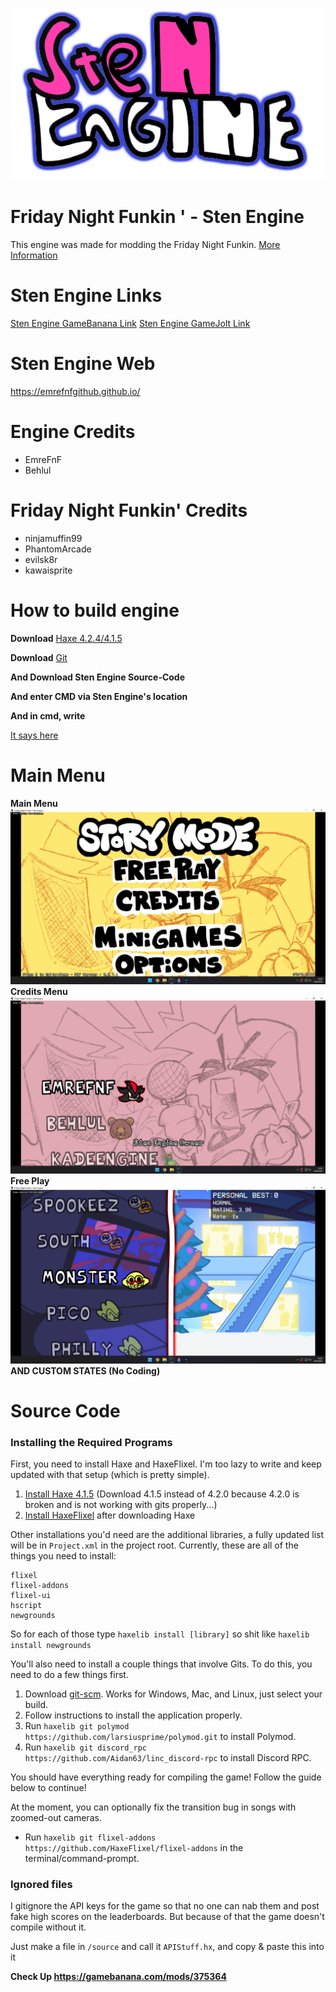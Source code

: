 ![Sten Engine Logo](/art/StenEngineTHENEWLogoBuildPS.png)
# Friday Night Funkin ' - Sten Engine
This engine was made for modding the Friday Night Funkin. [More Information](https://gamebanana.com/mods/375364)
# Sten Engine Links
[Sten Engine GameBanana Link](https://gamebanana.com/mods/375364)
[Sten Engine GameJolt Link](https://gamejolt.com/games/stenengine/716503)
# Sten Engine Web
https://emrefnfgithub.github.io/
# Engine Credits
- EmreFnF
- Behlul
# Friday Night Funkin' Credits
- ninjamuffin99
- PhantomArcade
- evilsk8r
- kawaisprite
# How to build engine
**Download** [Haxe 4.2.4/4.1.5](https://haxe.org/download/version/4.2.4/)

**Download** [Git](https://git-scm.com/)

**And Download Sten Engine Source-Code**

**And enter CMD via Sten Engine's location**

**And in cmd, write**

[It says here](https://emrefnfgithub.github.io/htmlassets/building.html)

# Main Menu
**Main Menu**
![](/art/mainstenengine.png)
**Credits Menu**
![](/art/creditsstenengine.png)
**Free Play**
![](/art/freeplay.png)
**AND CUSTOM STATES (No Coding)**

# Source Code
### Installing the Required Programs

First, you need to install Haxe and HaxeFlixel. I'm too lazy to write and keep updated with that setup (which is pretty simple). 
1. [Install Haxe 4.1.5](https://haxe.org/download/version/4.1.5/) (Download 4.1.5 instead of 4.2.0 because 4.2.0 is broken and is not working with gits properly...)
2. [Install HaxeFlixel](https://haxeflixel.com/documentation/install-haxeflixel/) after downloading Haxe

Other installations you'd need are the additional libraries, a fully updated list will be in `Project.xml` in the project root. Currently, these are all of the things you need to install:
```
flixel
flixel-addons
flixel-ui
hscript
newgrounds
```
So for each of those type `haxelib install [library]` so shit like `haxelib install newgrounds`

You'll also need to install a couple things that involve Gits. To do this, you need to do a few things first.
1. Download [git-scm](https://git-scm.com/downloads). Works for Windows, Mac, and Linux, just select your build.
2. Follow instructions to install the application properly.
3. Run `haxelib git polymod https://github.com/larsiusprime/polymod.git` to install Polymod.
4. Run `haxelib git discord_rpc https://github.com/Aidan63/linc_discord-rpc` to install Discord RPC.

You should have everything ready for compiling the game! Follow the guide below to continue!

At the moment, you can optionally fix the transition bug in songs with zoomed-out cameras.
- Run `haxelib git flixel-addons https://github.com/HaxeFlixel/flixel-addons` in the terminal/command-prompt.

### Ignored files

I gitignore the API keys for the game so that no one can nab them and post fake high scores on the leaderboards. But because of that the game
doesn't compile without it.

Just make a file in `/source` and call it `APIStuff.hx`, and copy & paste this into it

**Check Up https://gamebanana.com/mods/375364**
